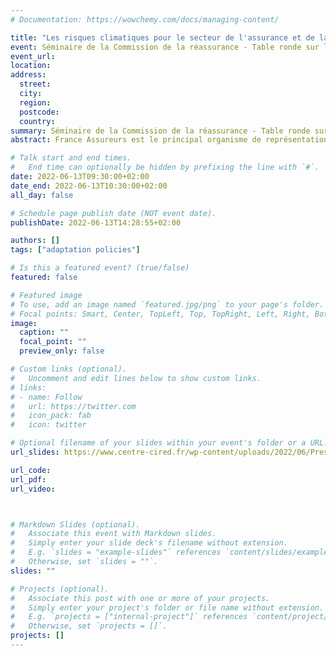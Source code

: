 ```yaml
---
# Documentation: https://wowchemy.com/docs/managing-content/

title: "Les risques climatiques pour le secteur de l'assurance et de la réassurance"
event: Séminaire de la Commission de la réassurance - Table ronde sur l'impact du changement climatique
event_url:
location:
address:
  street:
  city:
  region:
  postcode:
  country:
summary: Séminaire de la Commission de la réassurance - Table ronde sur l'impact du changement climatique
abstract: France Assureurs est le principal organisme de représentation professionnelle des entreprises d’assurance en France.

# Talk start and end times.
#   End time can optionally be hidden by prefixing the line with `#`.
date: 2022-06-13T09:30:00+02:00
date_end: 2022-06-13T10:30:00+02:00
all_day: false

# Schedule page publish date (NOT event date).
publishDate: 2022-06-13T14:28:55+02:00

authors: []
tags: ["adaptation policies"]

# Is this a featured event? (true/false)
featured: false

# Featured image
# To use, add an image named `featured.jpg/png` to your page's folder. 
# Focal points: Smart, Center, TopLeft, Top, TopRight, Left, Right, BottomLeft, Bottom, BottomRight.
image:
  caption: ""
  focal_point: ""
  preview_only: false

# Custom links (optional).
#   Uncomment and edit lines below to show custom links.
# links:
# - name: Follow
#   url: https://twitter.com
#   icon_pack: fab
#   icon: twitter

# Optional filename of your slides within your event's folder or a URL.
url_slides: https://www.centre-cired.fr/wp-content/uploads/2022/06/Presentation_viguie_june_2022.pdf

url_code:
url_pdf:
url_video:



# Markdown Slides (optional).
#   Associate this event with Markdown slides.
#   Simply enter your slide deck's filename without extension.
#   E.g. `slides = "example-slides"` references `content/slides/example-slides.md`.
#   Otherwise, set `slides = ""`.
slides: ""

# Projects (optional).
#   Associate this post with one or more of your projects.
#   Simply enter your project's folder or file name without extension.
#   E.g. `projects = ["internal-project"]` references `content/project/deep-learning/index.md`.
#   Otherwise, set `projects = []`.
projects: []
---
```

